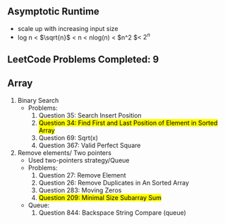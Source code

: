## Asymptotic Runtime
- scale up with increasing input size
- log n < $\sqrt{n}$ < n < nlog(n) < $n^2 $< $2^n$

## LeetCode Problems Completed: 9

## Array

1. Binary Search 
	- Problems:
		1. Question 35: Search Insert Position
		2. <mark>Question 34: Find First and Last Position of Element in Sorted Array</mark>
		3. Question 69: Sqrt(x) 
		4. Question 367: Valid Perfect Square
2. Remove elements/ Two pointers
	- Used two-pointers strategy/Queue
	- Problems:
		1. Question 27: Remove Element
		2. Question 26: Remove Duplicates in An Sorted Array
		3. Question 283: Moving Zeros
		4. <mark>Question 209: Minimal Size Subarray Sum</mark>
	- Queue:
		1.  Question 844: Backspace String Compare (queue)